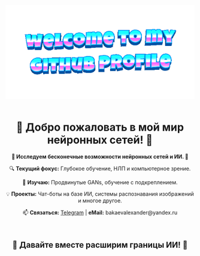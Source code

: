 <div align="center">
    <img src="welcome-header.gif" alt="welcome to my github profile">
    <br>
    <br>
    <h1>🤖 Добро пожаловать в мой мир нейронных сетей! 🤖</h1>
    <p><strong>🌟 Исследуем бесконечные возможности нейронных сетей и ИИ. 🌟</strong></p>
    <p>🔍 <strong>Текущий фокус:</strong> Глубокое обучение, НЛП и компьютерное зрение.</p>
    <p>🌱 <strong>Изучаю:</strong> Продвинутые GANs, обучение с подкреплением.</p>
    <p>💡 <strong>Проекты:</strong> Чат-боты на базе ИИ, системы распознавания изображений и многое другое.</p>
    <p>📫 <strong>Связаться:</strong> <a href="https://t.me/Alexandr_Bakaev">Telegram</a> | <strong>eMail:</strong> bakaevalexander@yandex.ru</p>
    <br>
    <h2>🧠 Давайте вместе расширим границы ИИ! 🧠</h2>
</div>
